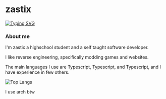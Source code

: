 <h1>zastix</h1>
<a href="https://git.io/typing-svg"><img src="https://readme-typing-svg.demolab.com?font=JetBrains+Mono&pause=1000&color=F776F0&width=435&lines=fullstack+web+developer;%22horrible%22+reverse+engineer;typescript+enthusiast" alt="Typing SVG" /></a>

### About me
I'm zastix a highschool student and a self taught software developer. 

I like reverse engineering, specifically modding games and websites.

The main languages I use are Typescript, Typescript, and Typescript, and I have experience in few others.

<img src="https://github-readme-stats-taupe-seven-79.vercel.app/api/top-langs/?username=zastlx&hide=webassembly&theme=midnight-purple&langs_count=6&exclude_repo=nebulet,betastar.js" alt="Top Langs">


I use arch btw
